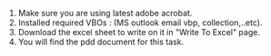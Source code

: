 1. Make sure you are using latest adobe acrobat.
2. Installed required VBOs : (MS outlook email vbp, collection,..etc).
3. Download the excel sheet to write on it in "Write To Excel" page.
4. You will find the pdd document for this task.
